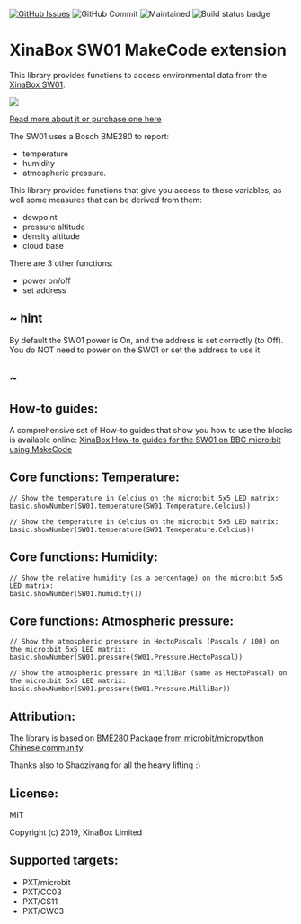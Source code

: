 [![GitHub Issues](https://img.shields.io/github/issues/xinabox/pxt-SW01.svg)](https://github.com/xinabox/pxt-SW01/issues) ![GitHub Commit](https://img.shields.io/github/last-commit/xinabox/pxt-SW01) ![Maintained](https://img.shields.io/maintenance/yes/2020) ![Build status badge](https://github.com/xinabox/pxt-SW01/workflows/MakeCode/badge.svg)

# XinaBox SW01 MakeCode extension

This library provides functions to access environmental data from the [XinaBox SW01](https://xinabox.cc/products/sw01).

![](sw01.jpg)

[Read more about it or purchase one here](https://xinabox.cc/products/sw01)

The SW01 uses a Bosch BME280 to report:
* temperature 
* humidity 
* atmospheric pressure.

This library provides functions that give you access to these variables, as well some measures that can be derived from them:
* dewpoint
* pressure altitude
* density altitude
* cloud base

There are 3 other functions:
* power on/off
* set  address

## ~ hint

By default the SW01 power is On, and the address is set correctly (to Off).
You do NOT need to power on the SW01 or set the address to use it

## ~



## How-to guides:

A comprehensive set of How-to guides that show you how to use the blocks is available online:
[XinaBox How-to guides for the SW01 on BBC micro:bit using MakeCode](https://drive.google.com/open?id=1_oNXhgYeW0AHTLmRxomowxPdvNBCi0iS)


## Core functions: Temperature:

```blocks
// Show the temperature in Celcius on the micro:bit 5x5 LED matrix:
basic.showNumber(SW01.temperature(SW01.Temperature.Celcius))

// Show the temperature in Celcius on the micro:bit 5x5 LED matrix:
basic.showNumber(SW01.temperature(SW01.Temeperature.Celcius))

```


## Core functions: Humidity:

```blocks
// Show the relative humidity (as a percentage) on the micro:bit 5x5 LED matrix:
basic.showNumber(SW01.humidity())

```

## Core functions: Atmospheric pressure:

```blocks
// Show the atmospheric pressure in HectoPascals (Pascals / 100) on the micro:bit 5x5 LED matrix:
basic.showNumber(SW01.pressure(SW01.Pressure.HectoPascal))

// Show the atmospheric pressure in MilliBar (same as HectoPascal) on the micro:bit 5x5 LED matrix:
basic.showNumber(SW01.pressure(SW01.Pressure.MilliBar))

```

## Attribution:
The library is based on [BME280 Package from microbit/micropython Chinese community](https://github.com/makecode-extensions/BME280). 

Thanks also to Shaoziyang for all the heavy lifting :)
  


## License:

MIT

Copyright (c) 2019, XinaBox Limited

## Supported targets:

* PXT/microbit
* PXT/CC03
* PXT/CS11
* PXT/CW03


